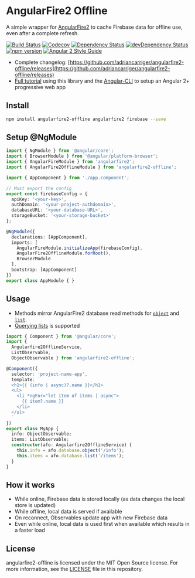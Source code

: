 # AngularFire2 Offline

A simple wrapper for [AngularFire2](https://github.com/angular/angularfire2) to cache Firebase data for offline use, even after a complete refresh.

[![Build Status](http://img.shields.io/travis/adriancarriger/angularfire2-offline/master.svg?maxAge=60)](https://travis-ci.org/adriancarriger/angularfire2-offline)
[![Codecov](https://img.shields.io/codecov/c/github/adriancarriger/angularfire2-offline/master.svg?maxAge=60)](https://codecov.io/gh/adriancarriger/angularfire2-offline)
[![Dependency Status](https://img.shields.io/david/adriancarriger/angularfire2-offline/master.svg?maxAge=60)](https://david-dm.org/adriancarriger/angularfire2-offline)
[![devDependency Status](https://img.shields.io/david/dev/adriancarriger/angularfire2-offline/master.svg?maxAge=60)](https://david-dm.org/adriancarriger/angularfire2-offline?type=dev)
[![npm version](https://badge.fury.io/js/angularfire2-offline.svg)](https://badge.fury.io/js/angularfire2-offline)
[![Angular 2 Style Guide](https://mgechev.github.io/angular2-style-guide/images/badge.svg)](https://angular.io/styleguide)

- Complete changelog: [https://github.com/adriancarriger/angularfire2-offline/releases](https://github.com/adriancarriger/angularfire2-offline/releases)
- [Full tutorial](https://github.com/adriancarriger/angularfire2-offline/tree/master/examples/angular-cli) using this library and the [Angular-CLI](https://github.com/angular/angular-cli) to setup an Angular 2+ progressive web app

## Install

```bash
npm install angularfire2-offline angularfire2 firebase --save
```

## Setup @NgModule

```ts
import { NgModule } from '@angular/core';
import { BrowserModule } from '@angular/platform-browser';
import { AngularFireModule } from 'angularfire2';
import { AngularFire2OfflineModule } from 'angularfire2-offline';

import { AppComponent } from './app.component';

// Must export the config
export const firebaseConfig = {
  apiKey: '<your-key>',
  authDomain: '<your-project-authdomain>',
  databaseURL: '<your-database-URL>',
  storageBucket: '<your-storage-bucket>'
};

@NgModule({
  declarations: [AppComponent],
  imports: [
    AngularFireModule.initializeApp(firebaseConfig),
    AngularFire2OfflineModule.forRoot(),
    BrowserModule
  ],
  bootstrap: [AppComponent]
})
export class AppModule { }
```

## Usage

- Methods mirror AngularFire2 database read methods for [`object`](https://github.com/angular/angularfire2/blob/master/docs/2-retrieving-data-as-objects.md#retrieve-data) and [`list`](https://github.com/angular/angularfire2/blob/master/docs/3-retrieving-data-as-lists.md#retrieve-data).
- [Querying lists](https://github.com/angular/angularfire2/blob/master/docs/4-querying-lists.md) is supported

```ts
import { Component } from '@angular/core';
import {
  Angularfire2OfflineService,
  ListObservable,
  ObjectObservable } from 'angularfire2-offline';

@Component({
  selector: 'project-name-app',
  template: `
  <h1>{{ (info | async)?.name }}</h1>
  <ul>
    <li *ngFor="let item of items | async">
      {{ item?.name }}
    </li>
  </ul>
  `
})
export class MyApp {
  info: ObjectObservable;
  items: ListObservable;
  constructor(afo: Angularfire2OfflineService) {
    this.info = afo.database.object('/info');
    this.items = afo.database.list('/items');
  }
}
```

## How it works

 - While online, Firebase data is stored locally (as data changes the local store is updated)
 - While offline, local data is served if available
 - On reconnect, Observables update app with new Firebase data
 - Even while online, local data is used first when available which results in a faster load

## License

angularfire2-offline is licensed under the MIT Open Source license. For more information, see the [LICENSE](LICENSE) file in this repository.
